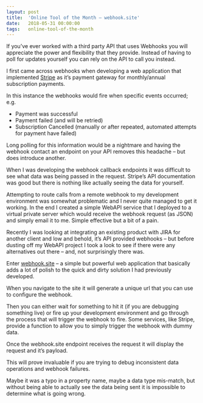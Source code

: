 ```yaml
---
layout: post
title:  'Online Tool of the Month – webhook.site'
date:   2018-05-31 00:00:00
tags:   online-tool-of-the-month
---
```

If you’ve ever worked with a third party API that uses Webhooks you will appreciate the power and flexibility that they provide. Instead of having to poll for updates yourself you can rely on the API to call you instead.

I first came across webhooks when developing a web application that implemented <a href='https://stripe.com' target='_blank'>Stripe</a> as it’s payment gateway for monthly/annual subscription payments.

In this instance the webhooks would fire when specific events occurred; e.g.

- Payment was successful
- Payment failed (and will be retried)
- Subscription Cancelled (manually or after repeated, automated attempts for payment have failed)

Long polling for this information would be a nightmare and having the webhook contact an endpoint on your API removes this headache – but does introduce another.
<!-- more -->
When I was developing the webhook callback endpoints it was difficult to see what data was being passed in the request. Stripe’s API documentation was good but there is nothing like actually seeing the data for yourself.

Attempting to route calls from a remote webhook to my development environment was somewhat problematic and I never quite managed to get it working. In the end I created a simple WebAPI service that I deployed to a virtual private server which would receive the webhook request (as JSON) and simply email it to me. Simple effective but a bit of a pain.

Recently I was looking at integrating an existing product with JIRA for another client and low and behold, it’s API provided webhooks – but before dusting off my WebAPI project I took a look to see if there were any alternatives out there – and, not surprisingly there was.

Enter <a href='https://webhook.site/' target='_blank'>webhook.site</a> – a simple but powerful web application that basically adds a lot of polish to the quick and dirty solution I had previously developed.

When you navigate to the site it will generate a unique url that you can use to configure the webhook.

Then you can either wait for something to hit it (if you are debugging something live) or fire up your development environment and go through the process that will trigger the webhook to fire. Some services, like Stripe, provide a function to allow you to simply trigger the webhook with dummy data.

Once the webhook.site endpoint receives the request it will display the request and it’s payload.

This will prove invaluable if you are trying to debug inconsistent data operations and webhook failures.

Maybe it was a typo in a property name, maybe a data type mis-match, but without being able to actually see the data being sent it is impossible to determine what is going wrong.